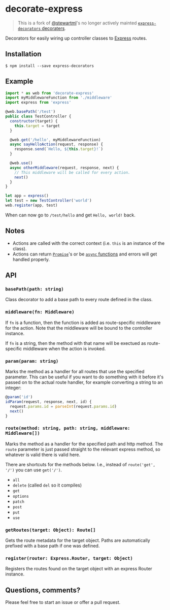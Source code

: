 # decorate-express

> This is a fork of [@stewartml](https://github.com/stewartml)'s no longer actively mainted [`express-decorators` decoraters](https://github.com/stewartml/express-decorators).

Decorators for easily wiring up controller classes to [Express](http://expressjs.com/) routes.

## Installation

```
$ npm install --save express-decorators
```

## Example

```js
import * as web from 'decorate-express'
import myMiddlewareFunction from './middleware'
import express from 'express'

@web.basePath('/test')
public class TestController {
  constructor(target) {
    this.target = target
  }

  @web.get('/hello', myMiddlewareFunction)
  async sayHelloAction(request, response) {
    response.send(`Hello, ${this.target}!`)
  }

  @web.use()
  async otherMiddleware(request, response, next) {
    // This middleware will be called for every action.
    next()
  }
}

let app = express()
let test = new TestController('world')
web.register(app, test)
```

When can now go to `/test/hello` and get `Hello, world!` back.

## Notes

 * Actions are called with the correct context (i.e. `this` is an instance of the class).
 * Actions can return [`Promise`](https://developer.mozilla.org/en-US/docs/Web/JavaScript/Reference/Global_Objects/Promise)'s or be [`async` functions](https://developer.mozilla.org/en-US/docs/Web/JavaScript/Reference/Statements/async_function) and errors will get handled properly.


## API

### `basePath(path: string)`

Class decorator to add a base path to every route defined in the class.

### `middleware(fn: Middleware)`

If `fn` is a function, then the function is added as route-specific middleware for the action.  Note that the middleware will be bound to the controller instance.

If `fn` is a string, then the method with that name will be exectued as route-specific middleware when the action is invoked.

### `param(param: string)`

Marks the method as a handler for all routes that use the specified parameter. This can be useful if you want to do something with it before it's passed on to the actual route handler, for example converting a string to an integer:

```js
@param('id')
idParam(request, response, next, id) {
  request.params.id = parseInt(request.params.id)
  next()
}
```

### `route(method: string, path: string, middleware: Middleware[])`

Marks the method as a handler for the specified path and http method.  The `route` parameter is just passed straight to the relevant express method, so whatever is valid there is valid here.

There are shortcuts for the methods below.  I.e., instead of `route('get', '/')` you can use `get('/')`.

 * `all`
 * `delete` (called `del` so it compiles)
 * `get`
 * `options`
 * `patch`
 * `post`
 * `put`
 * `use`

### `getRoutes(target: Object): Route[]`

Gets the route metadata for the target object.  Paths are automatically prefixed with a base path if one was defined.

### `register(router: Express.Router, target: Object)`

Registers the routes found on the target object with an express Router instance.

## Questions, comments?

Please feel free to start an issue or offer a pull request.
